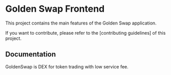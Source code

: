 # Golden Swap Frontend

This project contains the main features of the Golden Swap application.

If you want to contribute, please refer to the [contributing guidelines] of this project.

## Documentation

GoldenSwap is DEX for token trading with low service fee.


